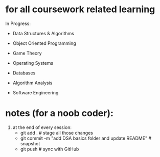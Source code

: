 # for all coursework related learning

In Progress:

- Data Structures & Algorithms
- Object Oriented Programming
- Game Theory
  
- Operating Systems
- Databases
- Algorithm Analysis
- Software Engineering


# notes (for a noob coder):

1. at the end of every session:    
    - git add .                          # stage all those changes
    - git commit -m "add DSA basics folder and update README"  # snapshot
    - git push                           # sync with GitHub
        


